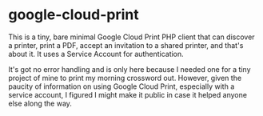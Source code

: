 # google-cloud-print

This is a tiny, bare minimal Google Cloud Print PHP client that can discover a printer,
print a PDF, accept an invitation to a shared printer, and that's about it. It uses
a Service Account for authentication. 

It's got no error handling and is only here because I needed one for a tiny project
of mine to print my morning crossword out. However, given the paucity of information 
on using Google Cloud Print, especially with a service account, I figured I might
make it public in case it helped anyone else along the way.


